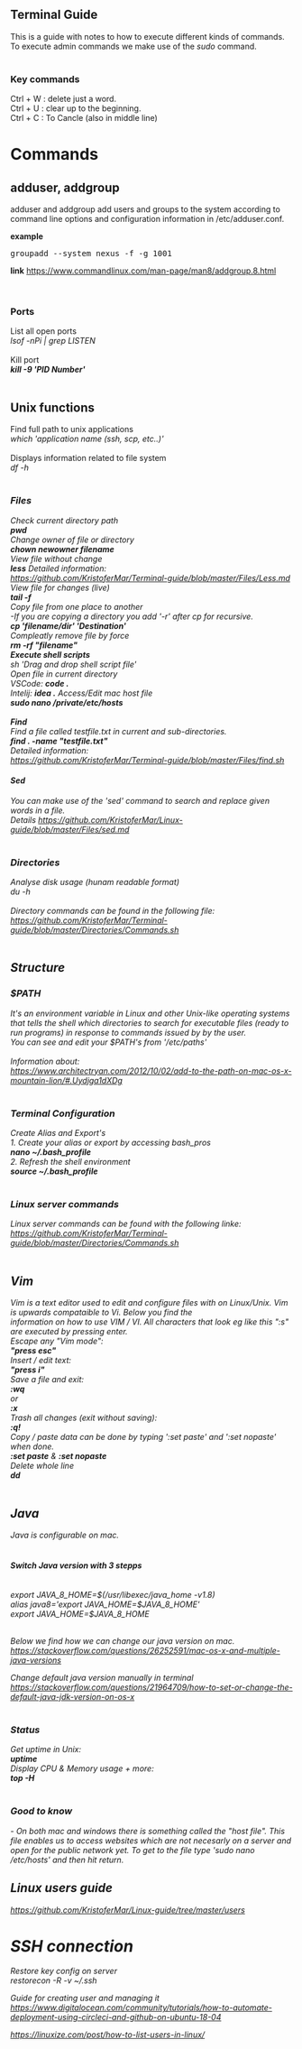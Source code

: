 <h2 class="subsubTitleSection" id="Terminal Guide">Terminal Guide</h2>
This is a guide with notes to how to execute different kinds of commands. <br>
To execute admin commands we make use of the <i>sudo</i> command. <br><br>

<h3 class="subsubTitleSection">Key commands</h3>
Ctrl + W : delete just a word. <br>
Ctrl + U : clear up to the beginning. <br>
Ctrl + C : To Cancle (also in middle line) <br>

<h1>Commands</h1>
<h2>adduser, addgroup</h2>
adduser and addgroup add users and groups to the system according to command line options and configuration information in /etc/adduser.conf. 

<b>example</b>
<pre>groupadd --system nexus -f -g 1001</pre>

<b>link</b>
https://www.commandlinux.com/man-page/man8/addgroup.8.html

<br>
<h3 class="subsubTitleSection">Ports</h3>
List all open ports <br>
<i> lsof -nPi | grep LISTEN </i>
<br><br>
Kill port <br>
<i><b> kill -9 'PID Number'</b></i><br>


<br>
<h2 class="subsubTitleSection">Unix functions</h2>
Find full path to unix applications<br>
<i> which 'application name (ssh, scp, etc..)' </i> <br><br>
Displays information related to file system <br>
<i>df -h<i><br>
<br>
<h3 class="subsubTitleSection">Files</h3>
Check current directory path <br> 
<i><b>pwd</b></i> <br>
Change owner of file or directory <br>
<i><b>chown newowner filename</b></i> <br>
View file without change <br>
<b><i>less</i></b>
Detailed information: <br>
<a href="https://github.com/KristoferMar/Terminal-guide/blob/master/Files/Less.md" target="_blank">https://github.com/KristoferMar/Terminal-guide/blob/master/Files/Less.md</a><br>
View file for changes (live) <br>
<b><i>tail -f </i></b><br>
Copy file from one place to another <br>
-If you are copying a directory you add '-r' after cp for recursive. <br>
<b><i>cp 'filename/dir' 'Destination' </i></b><br>
Compleatly remove file by force <br>
<i><b> rm -rf "filename"</b> </i> <br>
<b>Execute shell scripts <br></b>
<i>sh 'Drag and drop shell script file' </i><br>
Open file in current directory <br>
VSCode: <b><i>code .</i></b> <br>
Intelij: <b><i>idea .</i></b>
Access/Edit mac host file <br>
<b><i>sudo nano /private/etc/hosts</i></b><br>
<br>
<b>Find</b><br>
Find a file called testfile.txt in current and sub-directories. <br>
<b><i>find . -name "testfile.txt"	</i></b> <br>
Detailed information: <br>
<a href="https://github.com/KristoferMar/Terminal-guide/blob/master/Files/find.sh" target="_blank">https://github.com/KristoferMar/Terminal-guide/blob/master/Files/find.sh
</a><br>

<h4>Sed</h4>
You can make use of the 'sed' command to search and replace given words in a file. <br>
Details
<a href="https://github.com/KristoferMar/Linux-guide/blob/master/Files/sed.md" target="_blank">https://github.com/KristoferMar/Linux-guide/blob/master/Files/sed.md
</a><br>

<br>
<h3>Directories</h3>
Analyse disk usage (hunam readable format)<br>
<i>du -h<i><br><br>
Directory commands can be found in the following file: <br>
<a href="https://github.com/KristoferMar/Terminal-guide/blob/master/Directories/Commands.sh" target="_blank" >https://github.com/KristoferMar/Terminal-guide/blob/master/Directories/Commands.sh</a><br><br>


<h2>Structure</h2>
<h3>$PATH</h3>
It's an environment variable in Linux and other Unix-like operating systems that tells the shell which directories to search for executable files (ready to run programs) in response to commands issued by by the user. <br>
You can see and edit your $PATH's from '/etc/paths'<br><br>
Information about:<br>
<a href="https://www.architectryan.com/2012/10/02/add-to-the-path-on-mac-os-x-mountain-lion/#.Uydjga1dXDg" target="_blank" >https://www.architectryan.com/2012/10/02/add-to-the-path-on-mac-os-x-mountain-lion/#.Uydjga1dXDg</a><br>

<br>
<h3 class="subsubTitleSection">Terminal Configuration</h3>
Create Alias and Export's<br>
1. Create your alias or export by accessing bash_pros<br>
<b><i>nano ~/.bash_profile</i></b> <br>
2. Refresh the shell environment <br>
<b><i>source ~/.bash_profile</i></b><br>


<br>
<h3 class="subsubTitleSection">Linux server commands</h3>
Linux server commands can be found with the following linke: <br>
<a href="https://github.com/KristoferMar/Terminal-guide/blob/master/Directories/Commands.sh" target="_blank" >https://github.com/KristoferMar/Terminal-guide/blob/master/Directories/Commands.sh</a><br>


<br>
<h2>Vim</h2>
Vim is a text editor used to edit and configure files with on Linux/Unix. Vim is upwards compataible to Vi. Below you find the<br> information on how to use VIM / VI. All characters that look eg like this ":s" are executed by pressing enter.<br>
Escape any "Vim mode": <br>
<b><i>"press esc" </i></b> <br>
Insert / edit text: <br>
<b><i>"press i" </i></b> <br>
Save a file and exit: <br>
<b><i>:wq</i></b> <br>
or <br>
<b><i>:x</i></b> <br>
Trash all changes (exit without saving): <br>
<b><i>:q!</i></b><br>
Copy / paste data can be done by typing ':set paste' and ':set nopaste' when done. <br>
<b><i>:set paste</i></b> & <b><i>:set nopaste</i></b><br>
Delete whole line <br>
<b><i>dd</i></b> <br>




<br>
<h2>Java</h2>
Java is configurable on mac. <br><br>

<h4>Switch Java version with 3 stepps</h4> <br>
<i>export JAVA_8_HOME=$(/usr/libexec/java_home -v1.8)</i> <br>
<i>alias java8='export JAVA_HOME=$JAVA_8_HOME'</i> <br>
<i>export JAVA_HOME=$JAVA_8_HOME</i><br> <br> 

Below we find how we can change our java version on mac. <br>
<a href="https://stackoverflow.com/questions/26252591/mac-os-x-and-multiple-java-versions">https://stackoverflow.com/questions/26252591/mac-os-x-and-multiple-java-versions</a><br>

Change default java version manually in terminal <br>
<a href="https://stackoverflow.com/questions/21964709/how-to-set-or-change-the-default-java-jdk-version-on-os-x">https://stackoverflow.com/questions/21964709/how-to-set-or-change-the-default-java-jdk-version-on-os-x</a><br><br>

<h3 class="subsubTitleSection" id="Terminal status">Status</h3>
Get uptime in Unix: <br>
<b><i>uptime</i></b> <br>
Display CPU & Memory usage + more: <br>
<b><i>top -H</i></b> <br>

<br>

<h3 class="subsubTitleSection" id="Good to know">Good to know</h3>
- On both mac and windows there is something called the "host file". This file enables us to access websites which are not necesarly on a server and open for the public network yet. To get to the file type 'sudo nano /etc/hosts' and then hit return.
  
<br>
<h2>Linux users guide</h2>
<a href="https://github.com/KristoferMar/Linux-guide/tree/master/users">https://github.com/KristoferMar/Linux-guide/tree/master/users</a>

<br>
<h1>SSH connection</h1>

Restore key config on server <br>
restorecon -R -v ~/.ssh

Guide for creating user and managing it <br>
https://www.digitalocean.com/community/tutorials/how-to-automate-deployment-using-circleci-and-github-on-ubuntu-18-04

https://linuxize.com/post/how-to-list-users-in-linux/
